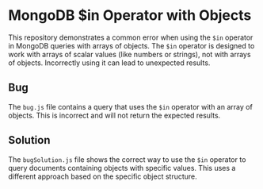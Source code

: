 # MongoDB $in Operator with Objects

This repository demonstrates a common error when using the `$in` operator in MongoDB queries with arrays of objects.  The `$in` operator is designed to work with arrays of scalar values (like numbers or strings), not with arrays of objects.  Incorrectly using it can lead to unexpected results.

## Bug
The `bug.js` file contains a query that uses the `$in` operator with an array of objects. This is incorrect and will not return the expected results.

## Solution
The `bugSolution.js` file shows the correct way to use the `$in` operator to query documents containing objects with specific values.  This uses a different approach based on the specific object structure.
